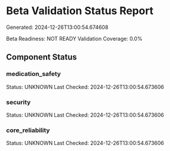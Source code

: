 # Beta Validation Status Report
Generated: 2024-12-26T13:00:54.674608

Beta Readiness: NOT READY
Validation Coverage: 0.0%

## Component Status
### medication_safety
Status: UNKNOWN
Last Checked: 2024-12-26T13:00:54.673606

### security
Status: UNKNOWN
Last Checked: 2024-12-26T13:00:54.673606

### core_reliability
Status: UNKNOWN
Last Checked: 2024-12-26T13:00:54.673606
